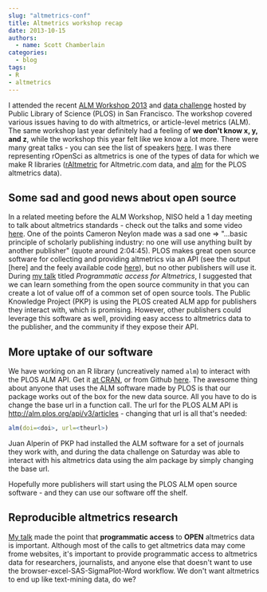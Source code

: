 ```yaml
---
slug: "altmetrics-conf"
title: Altmetrics workshop recap
date: 2013-10-15
authors:
  - name: Scott Chamberlain
categories:
  - blog
tags:
- R
- altmetrics
---
```


I attended the recent [ALM Workshop 2013](http://article-level-metrics.plos.org/alm-workshop-2013/) and [data challenge](http://almdatachallenge.eventbrite.com/) hosted by Public Library of Science (PLOS) in San Francisco. The workshop covered various issues having to do with altmetrics, or article-level metrics (ALM). The same workshop last year definitely had a feeling of **we don't know x, y, and z**, while the workshop this year felt like we know a lot more. There were many great talks - you can see the list of speakers [here](http://article-level-metrics.plos.org/alm-workshop-2013-preliminary-program/). I was there representing rOpenSci as altmetrics is one of the types of data for which we make R libraries ([rAltmetric](https://github.com/ropensci/raltmetric) for Altmetric.com data, and [alm](https://github.com/ropensci/alm) for the PLOS altmetrics data).

## Some sad and good news about open source

In a related meeting before the ALM Workshop, NISO held a 1 day meeting to talk about altmetrics standards - check out the talks and some video [here](http://www.niso.org/topics/tl/altmetrics_initiative/). One of the points Cameron Neylon made was a sad one => "...basic principle of scholarly publishing industry: no one will use anything built by another publisher" (quote around 2:04:45). PLOS makes great open source software for collecting and providing altmetrics via an API (see the output \[here\] and the feely available code [here](https://github.com/articlemetrics/alm)), but no other publishers will use it. During [my talk](http://recology.info/posterstalks/plosalm13/#1) titled *Programmatic access for Altmetrics*, I suggested that we can learn something from the open source community in that you can create a lot of value off of a common set of open source tools. The Public Knowledge Project (PKP) is using the PLOS created ALM app for publishers they interact with, which is promising. However, other publishers could leverage this software as well, providing easy access to altmetrics data to the publisher, and the community if they expose their API.

## More uptake of our software

We have working on an R library (uncreatively named `alm`) to interact with the PLOS ALM API. Get it [at CRAN](http://cran.r-project.org/web/packages/alm/index.html), or from Github [here](https://github.com/ropensci/alm). The awesome thing about anyone that uses the ALM software made by PLOS is that our package works out of the box for the new data source. All you have to do is change the base url in a function call. The url for the PLOS ALM API is http://alm.plos.org/api/v3/articles - changing that url is all that's needed:

```r
alm(doi=<doi>, url=<theurl>)
```

Juan Alperin of PKP had installed the ALM software for a set of journals they work with, and during the data challenge on Saturday was able to interact with his altmetrics data using the alm package by simply changing the base url.

Hopefully more publishers will start using the PLOS ALM open source software - and they can use our software off the shelf.

## Reproducible altmetrics research

[My talk](http://recology.info/posterstalks/plosalm13/#1) made the point that **programmatic access** to **OPEN** altmetrics data is important. Although most of the calls to get altmetrics data may come frome websites, it's important to provide programmatic access to altmetrics data for researchers, journalists, and anyone else that doesn't want to use the browser-excel-SAS-SigmaPlot-Word workflow. We don't want altmetrics to end up like text-mining data, do we?

